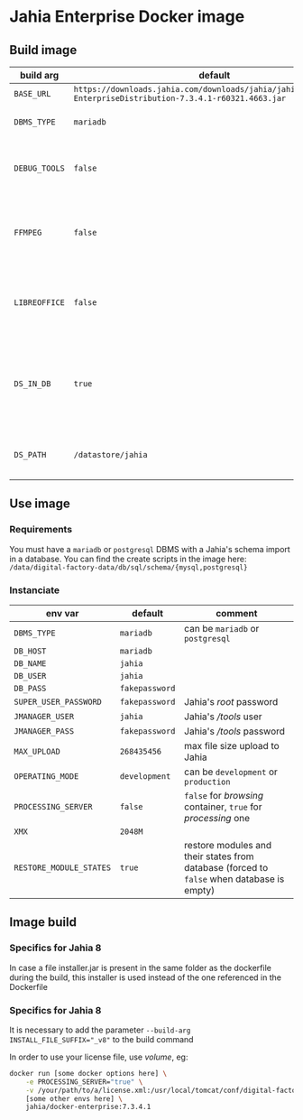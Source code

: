 # Jahia Enterprise Docker image

## Build image
| build arg     | default                                                                                                       | comment                                                                   |
|---------------|---------------------------------------------------------------------------------------------------------------|---------------------------------------------------------------------------|
| `BASE_URL`    | `https://downloads.jahia.com/downloads/jahia/jahia7.3.4/Jahia-EnterpriseDistribution-7.3.4.1-r60321.4663.jar` |                                                                           |
| `DBMS_TYPE`   | `mariadb`                                                                                                     | can be `mariadb` or `postgresql`                                          |
| `DEBUG_TOOLS` | `false`                                                                                                       | set to `true` in order to install `vim` and `binutils`                    |
| `FFMPEG`      | `false`                                                                                                       | set to `true` in order to install `ffmpeg` and enable it for Jahia        |
| `LIBREOFFICE` | `false`                                                                                                       | set to `true` in order to install `libreoffice` and enable it for Jahia   |
| `DS_IN_DB`    | `true`                                                                                                        | `true` for store files in database, `false` for store files in filesystem |
| `DS_PATH`     | `/datastore/jahia`                                                                                            | datastore path if `DS_IN_DB` is set to `false`                            |


## Use image
### Requirements
You must have a `mariadb` or `postgresql` DBMS with a Jahia's schema import in a database.
You can find the create scripts in the image here: `/data/digital-factory-data/db/sql/schema/{mysql,postgresql}`

### Instanciate
| env var                 | default        | comment                                                                                   |
|-------------------------|----------------|-------------------------------------------------------------------------------------------|
| `DBMS_TYPE`             | `mariadb`      | can be `mariadb` or `postgresql`                                                          |
| `DB_HOST`               | `mariadb`      |                                                                                           |
| `DB_NAME`               | `jahia`        |                                                                                           |
| `DB_USER`               | `jahia`        |                                                                                           |
| `DB_PASS`               | `fakepassword` |                                                                                           |
| `SUPER_USER_PASSWORD`   | `fakepassword` | Jahia's _root_ password                                                                   |
| `JMANAGER_USER`         | `jahia`        | Jahia's _/tools_ user                                                                     |
| `JMANAGER_PASS`         | `fakepassword` | Jahia's _/tools_ password                                                                 |
| `MAX_UPLOAD`            | `268435456`    | max file size upload to Jahia                                                             |
| `OPERATING_MODE`        | `development`  | can be `development` or `production`                                                      |
| `PROCESSING_SERVER`     | `false`        | `false` for _browsing_ container, `true` for _processing_ one                             |
| `XMX`                   | `2048M`        |                                                                                           |
| `RESTORE_MODULE_STATES` | `true`         | restore modules and their states from database (forced to `false` when database is empty) |


## Image build

### Specifics for Jahia 8
In case a file installer.jar is present in the same folder as the dockerfile during the build, this installer is used instead of the one referenced in the Dockerfile

### Specifics for Jahia 8
It is necessary to add the parameter `--build-arg INSTALL_FILE_SUFFIX="_v8"` to the build command

In order to use your license file, use _volume_, eg:
```bash
docker run [some docker options here] \
    -e PROCESSING_SERVER="true" \
    -v /your/path/to/a/license.xml:/usr/local/tomcat/conf/digital-factory-config/jahia/license.xml:ro \
    [some other envs here] \
    jahia/docker-enterprise:7.3.4.1

```
